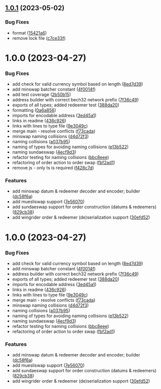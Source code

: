 ## [1.0.1](https://github.com/will991/dex-order-serialization-lib/compare/v1.0.0...v1.0.1) (2023-05-02)


### Bug Fixes

* format ([15421a6](https://github.com/will991/dex-order-serialization-lib/commit/15421a6d74b3a150fcd21a658918e32b6b3d44ea))
* remove lock file ([c7ce33f](https://github.com/will991/dex-order-serialization-lib/commit/c7ce33f760a63bbb3885881480a8692124bbb012))

# 1.0.0 (2023-04-27)


### Bug Fixes

* add check for valid currency symbol based on length ([8ed7d39](https://github.com/will991/dex-order-serialization-lib/commit/8ed7d396b4dcf3b49be0ad619b69a8c7a4514132))
* add minswap batcher constant ([4f0014f](https://github.com/will991/dex-order-serialization-lib/commit/4f0014fdedededf55146a9e4537ba9be6a0c5f9a))
* add test coverage ([2b50b15](https://github.com/will991/dex-order-serialization-lib/commit/2b50b1530b4d396e4647f371dd6ff86c49e8f5e9))
* address builder with correct bech32 network prefix ([7f36c49](https://github.com/will991/dex-order-serialization-lib/commit/7f36c49b128f904861ae612cae926998b901b0ca))
* exports of all types; added redeemer test ([388da20](https://github.com/will991/dex-order-serialization-lib/commit/388da2047616e94f8f7e0a9edd8b248bdfeff2e5))
* formatting ([0a6a856](https://github.com/will991/dex-order-serialization-lib/commit/0a6a856ab02906d726197ba5686b0a22f5254fad))
* imports for encodable address ([3ed45a1](https://github.com/will991/dex-order-serialization-lib/commit/3ed45a1140b86ffbe6bcd1586cd72853cdde2b9e))
* links in readme ([436c926](https://github.com/will991/dex-order-serialization-lib/commit/436c926bbd3d21e40b15fa1944471b7d4adb0cf3))
* links with lines to type file ([9e3049c](https://github.com/will991/dex-order-serialization-lib/commit/9e3049ca86b913990a7483d4009908e2ab695494))
* merge main - resolve conflicts ([f73cada](https://github.com/will991/dex-order-serialization-lib/commit/f73cada9d2e16c41d9d8b5eea81bcdbfe2733376))
* minswap naming collisions ([d4d72f3](https://github.com/will991/dex-order-serialization-lib/commit/d4d72f3910ce57aacf62ef31f24ed838a37a2789))
* naming collisions ([a037b95](https://github.com/will991/dex-order-serialization-lib/commit/a037b95909deaf79d7df9f30c2019ade674172f5))
* naming of types for avoiding naming collisions ([e13b522](https://github.com/will991/dex-order-serialization-lib/commit/e13b5221f72e48758e8bd42861d16e8e7fd4dbfb))
* naming sundaeswap ([4ecf9d3](https://github.com/will991/dex-order-serialization-lib/commit/4ecf9d39eeeb7cfc0b4c6b747079ecb6f9a7ad0c))
* refactor testing for naming collisions ([bbc8eee](https://github.com/will991/dex-order-serialization-lib/commit/bbc8eee3bc4fe60226654bafc4db6b46e81695c8))
* refactoring of order action to order swap ([fbf2ad1](https://github.com/will991/dex-order-serialization-lib/commit/fbf2ad136f5ea8da7cb4741ff2ad93fceae1effa))
* remove js - only ts is required ([f428c7d](https://github.com/will991/dex-order-serialization-lib/commit/f428c7d49e97fb8cf6c5953da660c6ccb71f58be))


### Features

* add minswap datum & redeemer decoder and encoder; builder ([dc58f6a](https://github.com/will991/dex-order-serialization-lib/commit/dc58f6ad1f2cefb2fecac1c89726b39a8f77e1b8))
* add muesliswap support ([7e56070](https://github.com/will991/dex-order-serialization-lib/commit/7e5607027bd89593de1fb5e8c6960d81aa9124c7))
* add sundaeswap support for order construction (datums & redeemers) ([829cb38](https://github.com/will991/dex-order-serialization-lib/commit/829cb3829dad0e275bd68ea69f99e36dec06045a))
* add wingrider order & redeemer (de)serialization support ([30efd52](https://github.com/will991/dex-order-serialization-lib/commit/30efd528932ae83643a89ad0dbde513e719d536e))

# 1.0.0 (2023-04-27)


### Bug Fixes

* add check for valid currency symbol based on length ([8ed7d39](https://github.com/will991/dex-order-serialization-lib/commit/8ed7d396b4dcf3b49be0ad619b69a8c7a4514132))
* add minswap batcher constant ([4f0014f](https://github.com/will991/dex-order-serialization-lib/commit/4f0014fdedededf55146a9e4537ba9be6a0c5f9a))
* address builder with correct bech32 network prefix ([7f36c49](https://github.com/will991/dex-order-serialization-lib/commit/7f36c49b128f904861ae612cae926998b901b0ca))
* exports of all types; added redeemer test ([388da20](https://github.com/will991/dex-order-serialization-lib/commit/388da2047616e94f8f7e0a9edd8b248bdfeff2e5))
* imports for encodable address ([3ed45a1](https://github.com/will991/dex-order-serialization-lib/commit/3ed45a1140b86ffbe6bcd1586cd72853cdde2b9e))
* links in readme ([436c926](https://github.com/will991/dex-order-serialization-lib/commit/436c926bbd3d21e40b15fa1944471b7d4adb0cf3))
* links with lines to type file ([9e3049c](https://github.com/will991/dex-order-serialization-lib/commit/9e3049ca86b913990a7483d4009908e2ab695494))
* merge main - resolve conflicts ([f73cada](https://github.com/will991/dex-order-serialization-lib/commit/f73cada9d2e16c41d9d8b5eea81bcdbfe2733376))
* minswap naming collisions ([d4d72f3](https://github.com/will991/dex-order-serialization-lib/commit/d4d72f3910ce57aacf62ef31f24ed838a37a2789))
* naming collisions ([a037b95](https://github.com/will991/dex-order-serialization-lib/commit/a037b95909deaf79d7df9f30c2019ade674172f5))
* naming of types for avoiding naming collisions ([e13b522](https://github.com/will991/dex-order-serialization-lib/commit/e13b5221f72e48758e8bd42861d16e8e7fd4dbfb))
* naming sundaeswap ([4ecf9d3](https://github.com/will991/dex-order-serialization-lib/commit/4ecf9d39eeeb7cfc0b4c6b747079ecb6f9a7ad0c))
* refactor testing for naming collisions ([bbc8eee](https://github.com/will991/dex-order-serialization-lib/commit/bbc8eee3bc4fe60226654bafc4db6b46e81695c8))
* refactoring of order action to order swap ([fbf2ad1](https://github.com/will991/dex-order-serialization-lib/commit/fbf2ad136f5ea8da7cb4741ff2ad93fceae1effa))


### Features

* add minswap datum & redeemer decoder and encoder; builder ([dc58f6a](https://github.com/will991/dex-order-serialization-lib/commit/dc58f6ad1f2cefb2fecac1c89726b39a8f77e1b8))
* add muesliswap support ([7e56070](https://github.com/will991/dex-order-serialization-lib/commit/7e5607027bd89593de1fb5e8c6960d81aa9124c7))
* add sundaeswap support for order construction (datums & redeemers) ([829cb38](https://github.com/will991/dex-order-serialization-lib/commit/829cb3829dad0e275bd68ea69f99e36dec06045a))
* add wingrider order & redeemer (de)serialization support ([30efd52](https://github.com/will991/dex-order-serialization-lib/commit/30efd528932ae83643a89ad0dbde513e719d536e))
